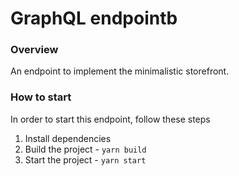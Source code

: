 # GraphQL endpointb

### Overview

An endpoint to implement the minimalistic storefront.

### How to start

In order to start this endpoint, follow these steps

1. Install dependencies
2. Build the project - `yarn build`
3. Start the project - `yarn start`

